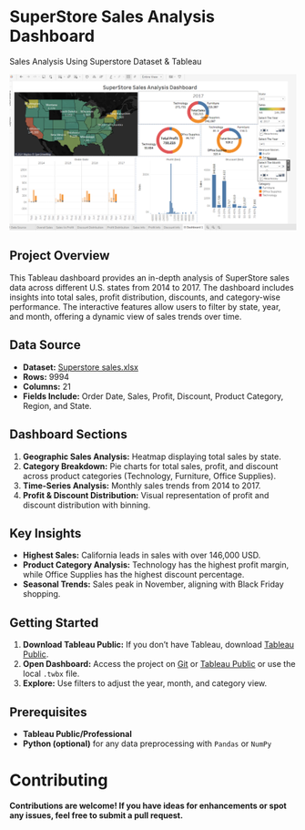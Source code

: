 # SuperStore Sales Analysis Dashboard
Sales Analysis Using Superstore Dataset &amp; Tableau

![Dashboard](DashboardLook.png)

## Project Overview

This Tableau dashboard provides an in-depth analysis of SuperStore sales data across different U.S. states from 2014 to 2017. The dashboard includes insights into total sales, profit distribution, discounts, and category-wise performance. The interactive features allow users to filter by state, year, and month, offering a dynamic view of sales trends over time.

## Data Source

- **Dataset:** [Superstore sales.xlsx](Superstore%20sales.xlsx)
- **Rows:** 9994
- **Columns:** 21
- **Fields Include:** Order Date, Sales, Profit, Discount, Product Category, Region, and State.

## Dashboard Sections

1. **Geographic Sales Analysis:** Heatmap displaying total sales by state.
2. **Category Breakdown:** Pie charts for total sales, profit, and discount across product categories (Technology, Furniture, Office Supplies).
3. **Time-Series Analysis:** Monthly sales trends from 2014 to 2017.
4. **Profit & Discount Distribution:** Visual representation of profit and discount distribution with binning.

## Key Insights

- **Highest Sales:** California leads in sales with over 146,000 USD.
- **Product Category Analysis:** Technology has the highest profit margin, while Office Supplies has the highest discount percentage.
- **Seasonal Trends:** Sales peak in November, aligning with Black Friday shopping.

## Getting Started

1. **Download Tableau Public:** If you don’t have Tableau, download [Tableau Public](https://public.tableau.com/).
2. **Open Dashboard:** Access the project on [Git](https://ishansrivastav.github.io/SuperStore_Sales_Dashboard/) or [Tableau Public](https://public.tableau.com/shared/GGQ29DBF5?:display_count=n&:origin=viz_share_link) or use the local `.twbx` file.
3. **Explore:** Use filters to adjust the year, month, and category view.

## Prerequisites

- **Tableau Public/Professional**
- **Python (optional)** for any data preprocessing with `Pandas` or `NumPy`

# Contributing

**Contributions are welcome! If you have ideas for enhancements or spot any issues, feel free to submit a pull request.**
